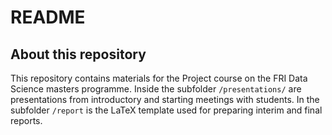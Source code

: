 # README #

## About this repository ##

This repository contains materials for the Project course on the FRI Data Science masters programme. Inside the subfolder `/presentations/` are presentations from introductory and starting meetings with students. In the subfolder `/report` is the LaTeX template used for preparing interim and final reports.